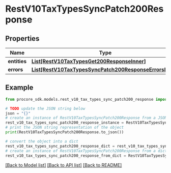 # RestV10TaxTypesSyncPatch200Response


## Properties

Name | Type | Description | Notes
------------ | ------------- | ------------- | -------------
**entities** | [**List[RestV10TaxTypesGet200ResponseInner]**](RestV10TaxTypesGet200ResponseInner.md) |  | [optional] 
**errors** | [**List[RestV10TaxTypesSyncPatch200ResponseErrorsInner]**](RestV10TaxTypesSyncPatch200ResponseErrorsInner.md) |  | [optional] 

## Example

```python
from procore_sdk.models.rest_v10_tax_types_sync_patch200_response import RestV10TaxTypesSyncPatch200Response

# TODO update the JSON string below
json = "{}"
# create an instance of RestV10TaxTypesSyncPatch200Response from a JSON string
rest_v10_tax_types_sync_patch200_response_instance = RestV10TaxTypesSyncPatch200Response.from_json(json)
# print the JSON string representation of the object
print(RestV10TaxTypesSyncPatch200Response.to_json())

# convert the object into a dict
rest_v10_tax_types_sync_patch200_response_dict = rest_v10_tax_types_sync_patch200_response_instance.to_dict()
# create an instance of RestV10TaxTypesSyncPatch200Response from a dict
rest_v10_tax_types_sync_patch200_response_from_dict = RestV10TaxTypesSyncPatch200Response.from_dict(rest_v10_tax_types_sync_patch200_response_dict)
```
[[Back to Model list]](../README.md#documentation-for-models) [[Back to API list]](../README.md#documentation-for-api-endpoints) [[Back to README]](../README.md)


